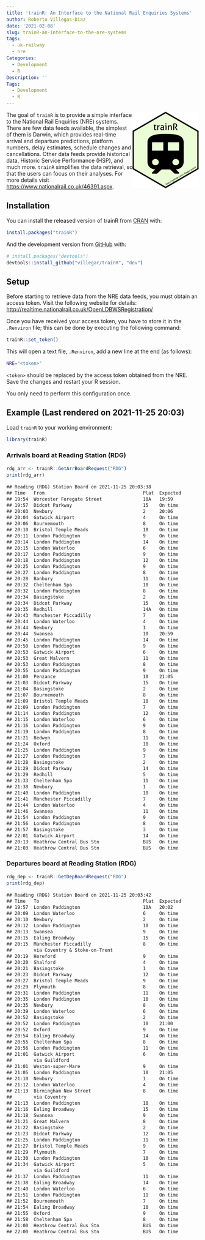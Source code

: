 ```yaml
---
title: 'trainR: An Interface to the National Rail Enquiries Systems'
author: Roberto Villegas-Diaz
date: '2021-02-08'
slug: trainR-an-interface-to-the-nre-systems
tags:
  - uk-railway
  - nre
Categories:
  - Development
  - R
Description: ''
Tags:
  - Development
  - R
---
```


<img src="https://raw.githubusercontent.com/villegar/trainR/main/inst/images/logo.png" alt="logo" align="right" height=200px/>

The goal of `trainR` is to provide a simple interface to the 
National Rail Enquiries (NRE) systems. There are few data feeds 
available, the simplest of them is Darwin, which provides real-time 
arrival and departure predictions, platform numbers, delay estimates, 
schedule changes and cancellations. Other data feeds provide historical 
data, Historic Service Performance (HSP), and much more. `trainR` 
simplifies the data retrieval, so that the users can focus on their 
analyses. For more details visit 
https://www.nationalrail.co.uk/46391.aspx.

## Installation

You can install the released version of trainR from [CRAN](https://CRAN.R-project.org) with:

``` r
install.packages("trainR")
```

And the development version from [GitHub](https://github.com/) with:

``` r
# install.packages("devtools")
devtools::install_github("villegar/trainR", "dev")
```

## Setup
Before starting to retrieve data from the NRE data feeds, you must obtain an access token. 
Visit the following website for details: http://realtime.nationalrail.co.uk/OpenLDBWSRegistration/

Once you have received your access token, you have to store it in the `.Renviron` file; this can be 
done by executing the following command:


```r
trainR::set_token()
```

This will open a text file, `.Renviron`, add a new line at the end (as follows):

```bash
NRE="<token>"
```

`<token>` should be replaced by the access token obtained from the NRE. Save the changes and restart 
your R session.

You only need to perform this configuration once.

## Example (Last rendered on 2021-11-25 20:03)

Load `trainR` to your working environment:

```r
library(trainR)
```

### Arrivals board at Reading Station (RDG)


```r
rdg_arr <- trainR::GetArrBoardRequest("RDG")
print(rdg_arr)
```

```
## Reading (RDG) Station Board on 2021-11-25 20:03:38
## Time   From                                    Plat  Expected
## 19:54  Worcester Foregate Street               10A   19:59
## 19:57  Didcot Parkway                          15    On time
## 20:03  Newbury                                 2     20:06
## 20:04  Gatwick Airport                         4     On time
## 20:06  Bournemouth                             8     On time
## 20:10  Bristol Temple Meads                    10    On time
## 20:11  London Paddington                       9     On time
## 20:14  London Paddington                       14    On time
## 20:15  London Waterloo                         6     On time
## 20:17  London Paddington                       9     On time
## 20:18  London Paddington                       12    On time
## 20:25  London Paddington                       9     On time
## 20:27  London Paddington                       8     On time
## 20:28  Banbury                                 11    On time
## 20:32  Cheltenham Spa                          10    On time
## 20:32  London Paddington                       8     On time
## 20:34  Basingstoke                             2     On time
## 20:34  Didcot Parkway                          15    On time
## 20:35  Redhill                                 14A   On time
## 20:43  Manchester Piccadilly                   7     On time
## 20:44  London Waterloo                         4     On time
## 20:44  Newbury                                 1     On time
## 20:44  Swansea                                 10    20:59
## 20:45  London Paddington                       14    On time
## 20:50  London Paddington                       9     On time
## 20:53  Gatwick Airport                         6     On time
## 20:53  Great Malvern                           11    On time
## 20:53  London Paddington                       8     On time
## 20:55  London Paddington                       9     On time
## 21:00  Penzance                                10    21:05
## 21:03  Didcot Parkway                          15    On time
## 21:04  Basingstoke                             2     On time
## 21:07  Bournemouth                             8     On time
## 21:09  Bristol Temple Meads                    10    On time
## 21:09  London Paddington                       7     On time
## 21:14  London Paddington                       12    On time
## 21:15  London Waterloo                         6     On time
## 21:16  London Paddington                       9     On time
## 21:19  London Paddington                       8     On time
## 21:21  Bedwyn                                  11    On time
## 21:24  Oxford                                  10    On time
## 21:25  London Paddington                       9     On time
## 21:27  London Paddington                       7     On time
## 21:28  Basingstoke                             2     On time
## 21:29  Didcot Parkway                          14    On time
## 21:29  Redhill                                 5     On time
## 21:33  Cheltenham Spa                          11    On time
## 21:38  Newbury                                 1     On time
## 21:40  London Paddington                       10    On time
## 21:41  Manchester Piccadilly                   7     On time
## 21:44  London Waterloo                         4     On time
## 21:46  Swansea                                 11    On time
## 21:54  London Paddington                       9     On time
## 21:56  London Paddington                       8     On time
## 21:57  Basingstoke                             3     On time
## 22:01  Gatwick Airport                         14    On time
## 20:13  Heathrow Central Bus Stn                BUS   On time
## 21:03  Heathrow Central Bus Stn                BUS   On time
```

### Departures board at Reading Station (RDG)


```r
rdg_dep <- trainR::GetDepBoardRequest("RDG")
print(rdg_dep)
```

```
## Reading (RDG) Station Board on 2021-11-25 20:03:42
## Time   To                                      Plat  Expected
## 19:57  London Paddington                       10A   20:02
## 20:09  London Waterloo                         6     On time
## 20:10  Newbury                                 2     On time
## 20:12  London Paddington                       10    On time
## 20:13  Swansea                                 9     On time
## 20:15  Ealing Broadway                         15    On time
## 20:15  Manchester Piccadilly                   8     On time
##        via Coventry & Stoke-on-Trent           
## 20:19  Hereford                                9     On time
## 20:20  Shalford                                4     On time
## 20:21  Basingstoke                             1     On time
## 20:23  Didcot Parkway                          12    On time
## 20:27  Bristol Temple Meads                    9     On time
## 20:29  Plymouth                                8     On time
## 20:31  London Paddington                       11    On time
## 20:35  London Paddington                       10    On time
## 20:35  Newbury                                 8     On time
## 20:39  London Waterloo                         6     On time
## 20:52  Basingstoke                             2     On time
## 20:52  London Paddington                       10    21:00
## 20:52  Oxford                                  9     On time
## 20:54  Ealing Broadway                         14    On time
## 20:55  Cheltenham Spa                          8     On time
## 20:56  London Paddington                       11    On time
## 21:01  Gatwick Airport                         6     On time
##        via Guildford                           
## 21:01  Weston-super-Mare                       9     On time
## 21:05  London Paddington                       10    21:05
## 21:10  Newbury                                 1     On time
## 21:12  London Waterloo                         4     On time
## 21:13  Birmingham New Street                   8     On time
##        via Coventry                            
## 21:13  London Paddington                       10    On time
## 21:16  Ealing Broadway                         15    On time
## 21:18  Swansea                                 9     On time
## 21:21  Great Malvern                           8     On time
## 21:22  Basingstoke                             2     On time
## 21:23  Didcot Parkway                          12    On time
## 21:25  London Paddington                       11    On time
## 21:27  Bristol Temple Meads                    9     On time
## 21:29  Plymouth                                7     On time
## 21:30  London Paddington                       10    On time
## 21:34  Gatwick Airport                         5     On time
##        via Guildford                           
## 21:37  London Paddington                       11    On time
## 21:38  Ealing Broadway                         14    On time
## 21:40  London Waterloo                         6     On time
## 21:51  London Paddington                       11    On time
## 21:52  Bournemouth                             7     On time
## 21:54  Ealing Broadway                         10    On time
## 21:55  Oxford                                  9     On time
## 21:58  Cheltenham Spa                          8     On time
## 21:00  Heathrow Central Bus Stn                BUS   On time
## 22:00  Heathrow Central Bus Stn                BUS   On time
```
